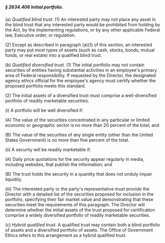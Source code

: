 ##### § 2634.406 Initial portfolio. #####

(a) *Qualified blind trust.* (1) An interested party may not place any asset in the blind trust that any interested party would be prohibited from holding by the Act, by the implementing regulations, or by any other applicable Federal law, Executive order, or regulation.

(2) Except as described in paragraph (a)(1) of this section, an interested party may put most types of assets (such as cash, stocks, bonds, mutual funds, or real estate) into a qualified blind trust.

(b) *Qualified diversified trust.* (1) The initial portfolio may not contain securities of entities having substantial activities in an employee's primary area of Federal responsibility. If requested by the Director, the designated agency ethics official for the employee's agency must certify whether the proposed portfolio meets this standard.

(2) The initial assets of a diversified trust must comprise a well-diversified portfolio of readily marketable securities.

(i) A portfolio will be well diversified if:

(A) The value of the securities concentrated in any particular or limited economic or geographic sector is no more than 20 percent of the total; and

(B) The value of the securities of any single entity (other than the United States Government) is no more than five percent of the total.

(ii) A security will be readily marketable if:

(A) Daily price quotations for the security appear regularly in media, including websites, that publish the information; and

(B) The trust holds the security in a quantity that does not unduly impair liquidity.

(iii) The interested party or the party's representative must provide the Director with a detailed list of the securities proposed for inclusion in the portfolio, specifying their fair market value and demonstrating that these securities meet the requirements of this paragraph. The Director will determine whether the initial assets of the trust proposed for certification comprise a widely diversified portfolio of readily marketable securities.

(c) *Hybrid qualified trust.* A qualified trust may contain both a blind portfolio of assets and a diversified portfolio of assets. The Office of Government Ethics refers to this arrangement as a hybrid qualified trust.